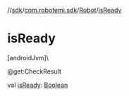 //[sdk](../../../index.md)/[com.robotemi.sdk](../index.md)/[Robot](index.md)/[isReady](is-ready.md)

# isReady

[androidJvm]\

@get:CheckResult

val [isReady](is-ready.md): [Boolean](https://kotlinlang.org/api/latest/jvm/stdlib/kotlin/-boolean/index.html)
